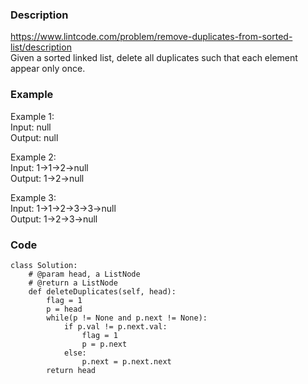 ### Description
https://www.lintcode.com/problem/remove-duplicates-from-sorted-list/description  
Given a sorted linked list, delete all duplicates such that each element appear only once.

### Example
Example 1:\
Input:  null\
Output: null

Example 2:\
Input:  1->1->2->null\
Output: 1->2->null
	
Example 3:\
Input:  1->1->2->3->3->null\
Output: 1->2->3->null
	
### Code
```
class Solution:
    # @param head, a ListNode
    # @return a ListNode
    def deleteDuplicates(self, head):
        flag = 1
        p = head
        while(p != None and p.next != None):
            if p.val != p.next.val:
                flag = 1
                p = p.next
            else:
                p.next = p.next.next
        return head
```
